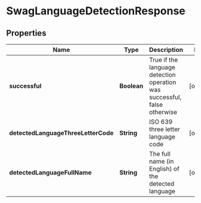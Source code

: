 
# SwagLanguageDetectionResponse

## Properties
Name | Type | Description | Notes
------------ | ------------- | ------------- | -------------
**successful** | **Boolean** | True if the language detection operation was successful, false otherwise |  [optional]
**detectedLanguageThreeLetterCode** | **String** | ISO 639 three letter language code |  [optional]
**detectedLanguageFullName** | **String** | The full name (in English) of the detected language |  [optional]




